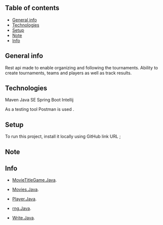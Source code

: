  ## Table of contents
* [General info](#general-info)
* [Technologies](#technologies)
* [Setup](#setup)
* [Note](#note)
* [Info](#info)

## General info

Rest api made to enable organizing and following the tournaments.
Ability to create tournaments, teams and players as well as track results.

	    
## Technologies

Maven
Java SE
Spring Boot 
Intellij

As a testing tool  Postman is used .
	
## Setup
To run this project, install it locally using GitHub link URL ;


## Note





## Info

 *   [MovieTitleGame.Java](src/MoveTitleGame.java).
 
 *   [Movies.Java](src/Movies.java).
 
  *   [Player.Java](src/Player.java).
  
  *   [rng.Java](src/rng.java).


  *   [Write.Java](src/Write.java).
